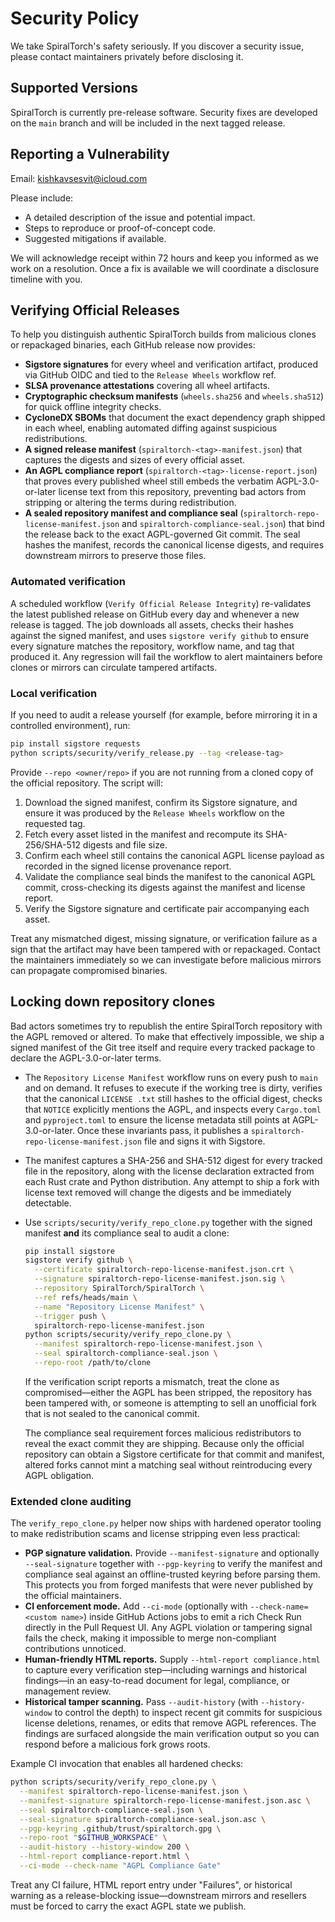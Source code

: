 # Security Policy

We take SpiralTorch's safety seriously. If you discover a security issue,
please contact maintainers privately before disclosing it.

## Supported Versions

SpiralTorch is currently pre-release software. Security fixes are developed on
the `main` branch and will be included in the next tagged release.

## Reporting a Vulnerability

Email: kishkavsesvit@icloud.com

Please include:

- A detailed description of the issue and potential impact.
- Steps to reproduce or proof-of-concept code.
- Suggested mitigations if available.

We will acknowledge receipt within 72 hours and keep you informed as we work on
a resolution. Once a fix is available we will coordinate a disclosure timeline
with you.

## Verifying Official Releases

To help you distinguish authentic SpiralTorch builds from malicious clones or
repackaged binaries, each GitHub release now provides:

- **Sigstore signatures** for every wheel and verification artifact, produced
  via GitHub OIDC and tied to the `Release Wheels` workflow ref.
- **SLSA provenance attestations** covering all wheel artifacts.
- **Cryptographic checksum manifests** (`wheels.sha256` and `wheels.sha512`)
  for quick offline integrity checks.
- **CycloneDX SBOMs** that document the exact dependency graph shipped in each
  wheel, enabling automated diffing against suspicious redistributions.
- **A signed release manifest** (`spiraltorch-<tag>-manifest.json`) that
  captures the digests and sizes of every official asset.
- **An AGPL compliance report** (`spiraltorch-<tag>-license-report.json`) that
  proves every published wheel still embeds the verbatim AGPL-3.0-or-later
  license text from this repository, preventing bad actors from stripping or
  altering the terms during redistribution.
- **A sealed repository manifest and compliance seal**
  (`spiraltorch-repo-license-manifest.json` and
  `spiraltorch-compliance-seal.json`) that bind the release back to the exact
  AGPL-governed Git commit. The seal hashes the manifest, records the canonical
  license digests, and requires downstream mirrors to preserve those files.

### Automated verification

A scheduled workflow (`Verify Official Release Integrity`) re-validates the
latest published release on GitHub every day and whenever a new release is
tagged. The job downloads all assets, checks their hashes against the signed
manifest, and uses `sigstore verify github` to ensure every signature matches
the repository, workflow name, and tag that produced it. Any regression will
fail the workflow to alert maintainers before clones or mirrors can circulate
tampered artifacts.

### Local verification

If you need to audit a release yourself (for example, before mirroring it in a
controlled environment), run:

```bash
pip install sigstore requests
python scripts/security/verify_release.py --tag <release-tag>
```

Provide `--repo <owner/repo>` if you are not running from a cloned copy of the
official repository. The script will:

1. Download the signed manifest, confirm its Sigstore signature, and ensure it
   was produced by the `Release Wheels` workflow on the requested tag.
2. Fetch every asset listed in the manifest and recompute its SHA-256/SHA-512
   digests and file size.
3. Confirm each wheel still contains the canonical AGPL license payload as
   recorded in the signed license provenance report.
4. Validate the compliance seal binds the manifest to the canonical AGPL
   commit, cross-checking its digests against the manifest and license report.
5. Verify the Sigstore signature and certificate pair accompanying each asset.

Treat any mismatched digest, missing signature, or verification failure as a
sign that the artifact may have been tampered with or repackaged. Contact the
maintainers immediately so we can investigate before malicious mirrors can
propagate compromised binaries.

## Locking down repository clones

Bad actors sometimes try to republish the entire SpiralTorch repository with
the AGPL removed or altered. To make that effectively impossible, we ship a
signed manifest of the Git tree itself and require every tracked package to
declare the AGPL-3.0-or-later terms.

- The `Repository License Manifest` workflow runs on every push to `main` and
  on demand. It refuses to execute if the working tree is dirty, verifies that
  the canonical `LICENSE .txt` still hashes to the official digest, checks that
  `NOTICE` explicitly mentions the AGPL, and inspects every `Cargo.toml` and
  `pyproject.toml` to ensure the license metadata still points at
  AGPL-3.0-or-later. Once these invariants pass, it publishes a
  `spiraltorch-repo-license-manifest.json` file and signs it with Sigstore.
- The manifest captures a SHA-256 and SHA-512 digest for every tracked file in
  the repository, along with the license declaration extracted from each Rust
  crate and Python distribution. Any attempt to ship a fork with license text
  removed will change the digests and be immediately detectable.
- Use `scripts/security/verify_repo_clone.py` together with the signed manifest
  **and** its compliance seal to audit a clone:

  ```bash
  pip install sigstore
  sigstore verify github \
    --certificate spiraltorch-repo-license-manifest.json.crt \
    --signature spiraltorch-repo-license-manifest.json.sig \
    --repository SpiralTorch/SpiralTorch \
    --ref refs/heads/main \
    --name "Repository License Manifest" \
    --trigger push \
    spiraltorch-repo-license-manifest.json
  python scripts/security/verify_repo_clone.py \
    --manifest spiraltorch-repo-license-manifest.json \
    --seal spiraltorch-compliance-seal.json \
    --repo-root /path/to/clone
  ```

  If the verification script reports a mismatch, treat the clone as
  compromised—either the AGPL has been stripped, the repository has been
  tampered with, or someone is attempting to sell an unofficial fork that is
  not sealed to the canonical commit.

  The compliance seal requirement forces malicious redistributors to reveal the
  exact commit they are shipping. Because only the official repository can
  obtain a Sigstore certificate for that commit and manifest, altered forks
  cannot mint a matching seal without reintroducing every AGPL obligation.

### Extended clone auditing

The `verify_repo_clone.py` helper now ships with hardened operator tooling to
make redistribution scams and license stripping even less practical:

- **PGP signature validation.** Provide `--manifest-signature` and optionally
  `--seal-signature` together with `--pgp-keyring` to verify the manifest and
  compliance seal against an offline-trusted keyring before parsing them. This
  protects you from forged manifests that were never published by the official
  maintainers.
- **CI enforcement mode.** Add `--ci-mode` (optionally with
  `--check-name=<custom name>`) inside GitHub Actions jobs to emit a rich Check
  Run directly in the Pull Request UI. Any AGPL violation or tampering signal
  fails the check, making it impossible to merge non-compliant contributions
  unnoticed.
- **Human-friendly HTML reports.** Supply `--html-report compliance.html` to
  capture every verification step—including warnings and historical findings—in
  an easy-to-read document for legal, compliance, or management review.
- **Historical tamper scanning.** Pass `--audit-history` (with
  `--history-window` to control the depth) to inspect recent git commits for
  suspicious license deletions, renames, or edits that remove AGPL references.
  The findings are surfaced alongside the main verification output so you can
  respond before a malicious fork grows roots.

Example CI invocation that enables all hardened checks:

```bash
python scripts/security/verify_repo_clone.py \
  --manifest spiraltorch-repo-license-manifest.json \
  --manifest-signature spiraltorch-repo-license-manifest.json.asc \
  --seal spiraltorch-compliance-seal.json \
  --seal-signature spiraltorch-compliance-seal.json.asc \
  --pgp-keyring .github/trust/spiraltorch.gpg \
  --repo-root "$GITHUB_WORKSPACE" \
  --audit-history --history-window 200 \
  --html-report compliance-report.html \
  --ci-mode --check-name "AGPL Compliance Gate"
```

Treat any CI failure, HTML report entry under "Failures", or historical
warning as a release-blocking issue—downstream mirrors and resellers must be
forced to carry the exact AGPL state we publish.

